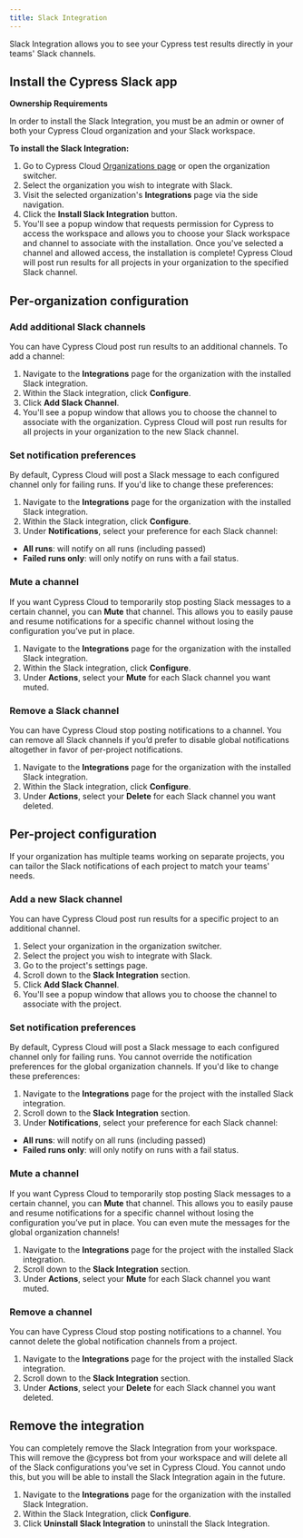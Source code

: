 ```yaml
---
title: Slack Integration
---
```


Slack Integration allows you to see your Cypress test results directly in your
teams' Slack channels.

<DocsImage src="/img/dashboard/cypress-slack-integration-channel-feed.png" alt="Cypress notification feed in Slack channel" ></DocsImage>

## Install the Cypress Slack app

<Alert type="warning">

<strong class="alert-header">Ownership Requirements</strong>

In order to install the Slack Integration, you must be an admin or owner of both
your Cypress Cloud organization and your Slack workspace.

</Alert>

**To install the Slack Integration:**

1. Go to Cypress Cloud
   [Organizations page](https://cloud.cypress.io/organizations) or open the
   organization switcher.
1. Select the organization you wish to integrate with Slack.
   <DocsImage src="/img/dashboard/select-cypress-organization.png" alt="Select an organization" width-600 ></DocsImage>
1. Visit the selected organization's **Integrations** page via the side
   navigation.
   <DocsImage src="/img/dashboard/navigate-to-organization-integrations.png" alt="Install Cypress Slack from Integrations" ></DocsImage>
1. Click the **Install Slack Integration** button.
1. You'll see a popup window that requests permission for Cypress to access the
   workspace and allows you to choose your Slack workspace and channel to
   associate with the installation. Once you've selected a channel and allowed
   access, the installation is complete! Cypress Cloud will post run
   results for all projects in your organization to the specified Slack channel.

## Per-organization configuration

### Add additional Slack channels

You can have Cypress Cloud post run results to an additional channels.
To add a channel:

1. Navigate to the **Integrations** page for the organization with the installed
   Slack integration.
1. Within the Slack integration, click **Configure**.
1. Click **Add Slack Channel**.
1. You'll see a popup window that allows you to choose the channel to associate
   with the organization. Cypress Cloud will post run results for all
   projects in your organization to the new Slack channel.

### Set notification preferences

By default, Cypress Cloud will post a Slack message to each configured
channel only for failing runs. If you'd like to change these preferences:

1. Navigate to the **Integrations** page for the organization with the installed
   Slack integration.
1. Within the Slack integration, click **Configure**.
1. Under **Notifications**, select your preference for each Slack channel:

- **All runs**: will notify on all runs (including passed)
- **Failed runs only**: will only notify on runs with a fail status.

### Mute a channel

If you want Cypress Cloud to temporarily stop posting Slack messages to
a certain channel, you can **Mute** that channel. This allows you to easily
pause and resume notifications for a specific channel without losing the
configuration you’ve put in place.

1. Navigate to the **Integrations** page for the organization with the installed
   Slack integration.
1. Within the Slack integration, click **Configure**.
1. Under **Actions**, select your **Mute** for each Slack channel you want
   muted.

### Remove a Slack channel

You can have Cypress Cloud stop posting notifications to a channel. You
can remove all Slack channels if you’d prefer to disable global notifications
altogether in favor of per-project notifications.

1. Navigate to the **Integrations** page for the organization with the installed
   Slack integration.
1. Within the Slack integration, click **Configure**.
1. Under **Actions**, select your **Delete** for each Slack channel you want
   deleted.

## Per-project configuration

If your organization has multiple teams working on separate projects, you can
tailor the Slack notifications of each project to match your teams' needs.

### Add a new Slack channel

You can have Cypress Cloud post run results for a specific project to an
additional channel.

1. Select your organization in the organization switcher.
   <DocsImage src="/img/dashboard/select-cypress-organization.png" alt="Select an organization" width-600 ></DocsImage>
1. Select the project you wish to integrate with Slack.
   <DocsImage src="/img/dashboard/select-cypress-project.png" alt="Select a project" ></DocsImage>
1. Go to the project's settings page.
   <DocsImage src="/img/dashboard/visit-project-settings.png" alt="Visit project settings" ></DocsImage>
1. Scroll down to the **Slack Integration** section.
1. Click **Add Slack Channel**.
1. You'll see a popup window that allows you to choose the channel to associate
   with the project.

### Set notification preferences

By default, Cypress Cloud will post a Slack message to each configured
channel only for failing runs. You cannot override the notification preferences
for the global organization channels. If you'd like to change these preferences:

1. Navigate to the **Integrations** page for the project with the installed
   Slack integration.
1. Scroll down to the **Slack Integration** section.
1. Under **Notifications**, select your preference for each Slack channel:

- **All runs**: will notify on all runs (including passed)
- **Failed runs only**: will only notify on runs with a fail status.

### Mute a channel

If you want Cypress Cloud to temporarily stop posting Slack messages to
a certain channel, you can **Mute** that channel. This allows you to easily
pause and resume notifications for a specific channel without losing the
configuration you’ve put in place. You can even mute the messages for the global
organization channels!

1. Navigate to the **Integrations** page for the project with the installed
   Slack integration.
1. Scroll down to the **Slack Integration** section.
1. Under **Actions**, select your **Mute** for each Slack channel you want
   muted.

### Remove a channel

You can have Cypress Cloud stop posting notifications to a channel. You
cannot delete the global notification channels from a project.

1. Navigate to the **Integrations** page for the project with the installed
   Slack integration.
1. Scroll down to the **Slack Integration** section.
1. Under **Actions**, select your **Delete** for each Slack channel you want
   deleted.

## Remove the integration

You can completely remove the Slack Integration from your workspace. This will
remove the @cypress bot from your workspace and will delete all of the Slack
configurations you’ve set in Cypress Cloud. You cannot undo this, but
you will be able to install the Slack Integration again in the future.

1. Navigate to the **Integrations** page for the organization with the installed
   Slack Integration.
1. Within the Slack Integration, click **Configure**.
1. Click **Uninstall Slack Integration** to uninstall the Slack Integration.
